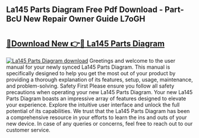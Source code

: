 ## La145 Parts Diagram Free Pdf Download - Part-BcU New Repair Owner Guide L7oGH

# <h2><a href="http://dfkv8w.blite.top/?on=La145+Parts+Diagram">🔗Download New 👉🔴 La145 Parts Diagram</a></h2>

[![La145 Parts Diagram download](https://i.imgur.com/lujVjoI.png)](http://dfkv8w.blite.top/?on=La145+Parts+Diagram)
Greetings and welcome to the user manual for your newly synced La145 Parts Diagram. This manual is specifically designed to help you get the most out of your product by providing a thorough explanation of its features, setup, usage, maintenance, and problem-solving. Safety First Please ensure you follow all safety precautions when operating your new La145 Parts Diagram. Your new La145 Parts Diagram boasts an impressive array of features designed to elevate your experience. Explore the intuitive user interface and unlock the full potential of its capabilities. We trust that the La145 Parts Diagram has been a comprehensive resource in your efforts to learn the ins and outs of your new device. In case of any queries or concerns, feel free to reach out to our customer service.
